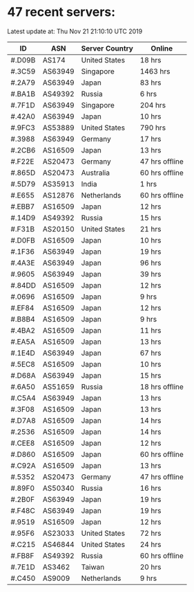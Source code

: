 # 47 recent servers:

Latest update at: Thu Nov 21 21:10:10 UTC 2019

| ID | ASN | Server Country | Online |
| -- | --- | -------------- | ------ |
| #.D09B | AS174 | United States | 18 hrs |
| #.3C59 | AS63949 | Singapore | 1463 hrs |
| #.2A79 | AS63949 | Japan | 83 hrs |
| #.BA1B | AS49392 | Russia | 6 hrs |
| #.7F1D | AS63949 | Singapore | 204 hrs |
| #.42A0 | AS63949 | Japan | 10 hrs |
| #.9FC3 | AS53889 | United States | 790 hrs |
| #.3988 | AS63949 | Germany | 17 hrs |
| #.2CB6 | AS16509 | Japan | 13 hrs |
| #.F22E | AS20473 | Germany | 47 hrs offline |
| #.865D | AS20473 | Australia | 60 hrs offline |
| #.5D79 | AS35913 | India | 1 hrs |
| #.E655 | AS12876 | Netherlands | 60 hrs offline |
| #.EBB7 | AS16509 | Japan | 12 hrs |
| #.14D9 | AS49392 | Russia | 15 hrs |
| #.F31B | AS20150 | United States | 21 hrs |
| #.D0FB | AS16509 | Japan | 10 hrs |
| #.1F36 | AS63949 | Japan | 19 hrs |
| #.4A3E | AS63949 | Japan | 96 hrs |
| #.9605 | AS63949 | Japan | 39 hrs |
| #.84DD | AS16509 | Japan | 12 hrs |
| #.0696 | AS16509 | Japan | 9 hrs |
| #.EF84 | AS16509 | Japan | 12 hrs |
| #.B8B4 | AS16509 | Japan | 9 hrs |
| #.4BA2 | AS16509 | Japan | 11 hrs |
| #.EA5A | AS16509 | Japan | 13 hrs |
| #.1E4D | AS63949 | Japan | 67 hrs |
| #.5EC8 | AS16509 | Japan | 10 hrs |
| #.D68A | AS63949 | Japan | 15 hrs |
| #.6A50 | AS51659 | Russia | 18 hrs offline |
| #.C5A4 | AS63949 | Japan | 13 hrs |
| #.3F08 | AS16509 | Japan | 13 hrs |
| #.D7A8 | AS16509 | Japan | 14 hrs |
| #.2536 | AS16509 | Japan | 14 hrs |
| #.CEE8 | AS16509 | Japan | 12 hrs |
| #.D860 | AS16509 | Japan | 60 hrs offline |
| #.C92A | AS16509 | Japan | 13 hrs |
| #.5352 | AS20473 | Germany | 47 hrs offline |
| #.89F0 | AS50340 | Russia | 16 hrs |
| #.2B0F | AS63949 | Japan | 19 hrs |
| #.F48C | AS63949 | Japan | 19 hrs |
| #.9519 | AS16509 | Japan | 12 hrs |
| #.95F6 | AS23033 | United States | 72 hrs |
| #.C215 | AS46844 | United States | 24 hrs |
| #.FB8F | AS49392 | Russia | 60 hrs offline |
| #.7E1D | AS3462 | Taiwan | 20 hrs |
| #.C450 | AS9009 | Netherlands | 9 hrs |

